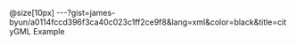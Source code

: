 @size[10px]
---?gist=james-byun/a0114fccd396f3ca40c023c1ff2ce9f8&lang=xml&color=black&title=cityGML Example
